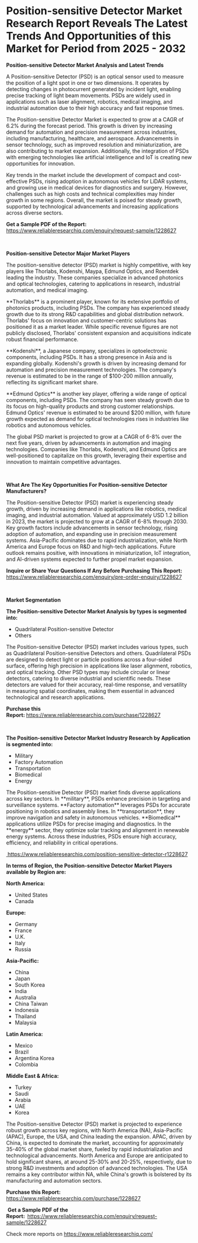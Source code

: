 <p><h1>Position-sensitive Detector Market Research Report Reveals The Latest Trends And Opportunities of this Market for Period from 2025 - 2032</h1></p><p><strong>Position-sensitive Detector Market Analysis and Latest Trends</strong></p>
<p><p>A Position-sensitive Detector (PSD) is an optical sensor used to measure the position of a light spot in one or two dimensions. It operates by detecting changes in photocurrent generated by incident light, enabling precise tracking of light beam movements. PSDs are widely used in applications such as laser alignment, robotics, medical imaging, and industrial automation due to their high accuracy and fast response times.</p><p>The Position-sensitive Detector Market is expected to grow at a CAGR of 6.2% during the forecast period. This growth is driven by increasing demand for automation and precision measurement across industries, including manufacturing, healthcare, and aerospace. Advancements in sensor technology, such as improved resolution and miniaturization, are also contributing to market expansion. Additionally, the integration of PSDs with emerging technologies like artificial intelligence and IoT is creating new opportunities for innovation.</p><p>Key trends in the market include the development of compact and cost-effective PSDs, rising adoption in autonomous vehicles for LiDAR systems, and growing use in medical devices for diagnostics and surgery. However, challenges such as high costs and technical complexities may hinder growth in some regions. Overall, the market is poised for steady growth, supported by technological advancements and increasing applications across diverse sectors.</p></p>
<p><strong>Get a Sample PDF of the Report:&nbsp;</strong> <a href="https://www.reliableresearchiq.com/enquiry/request-sample/1228627?utm_campaign=1906&utm_medium=2&utm_source=Github&utm_content=ia&utm_term=23012025&utm_id=position-sensitive-detector">https://www.reliableresearchiq.com/enquiry/request-sample/1228627</a></p>
<p>&nbsp;</p>
<p><strong>Position-sensitive Detector Major Market Players</strong></p>
<p><p>The position-sensitive detector (PSD) market is highly competitive, with key players like Thorlabs, Kodenshi, Maypa, Edmund Optics, and Roentdek leading the industry. These companies specialize in advanced photonics and optical technologies, catering to applications in research, industrial automation, and medical imaging.</p><p>**Thorlabs** is a prominent player, known for its extensive portfolio of photonics products, including PSDs. The company has experienced steady growth due to its strong R&D capabilities and global distribution network. Thorlabs' focus on innovation and customer-centric solutions has positioned it as a market leader. While specific revenue figures are not publicly disclosed, Thorlabs' consistent expansion and acquisitions indicate robust financial performance.</p><p>**Kodenshi**, a Japanese company, specializes in optoelectronic components, including PSDs. It has a strong presence in Asia and is expanding globally. Kodenshi's growth is driven by increasing demand for automation and precision measurement technologies. The company's revenue is estimated to be in the range of $100-200 million annually, reflecting its significant market share.</p><p>**Edmund Optics** is another key player, offering a wide range of optical components, including PSDs. The company has seen steady growth due to its focus on high-quality products and strong customer relationships. Edmund Optics' revenue is estimated to be around $200 million, with future growth expected as demand for optical technologies rises in industries like robotics and autonomous vehicles.</p><p>The global PSD market is projected to grow at a CAGR of 6-8% over the next five years, driven by advancements in automation and imaging technologies. Companies like Thorlabs, Kodenshi, and Edmund Optics are well-positioned to capitalize on this growth, leveraging their expertise and innovation to maintain competitive advantages.</p></p>
<p>&nbsp;</p>
<p><strong>What Are The Key Opportunities For Position-sensitive Detector Manufacturers?</strong></p>
<p><p>The Position-sensitive Detector (PSD) market is experiencing steady growth, driven by increasing demand in applications like robotics, medical imaging, and industrial automation. Valued at approximately USD 1.2 billion in 2023, the market is projected to grow at a CAGR of 6-8% through 2030. Key growth factors include advancements in sensor technology, rising adoption of automation, and expanding use in precision measurement systems. Asia-Pacific dominates due to rapid industrialization, while North America and Europe focus on R&D and high-tech applications. Future outlook remains positive, with innovations in miniaturization, IoT integration, and AI-driven systems expected to further propel market expansion.</p></p>
<p><strong>Inquire or Share Your Questions If Any Before Purchasing This Report:</strong> <a href="https://www.reliableresearchiq.com/enquiry/pre-order-enquiry/1228627?utm_campaign=1906&utm_medium=2&utm_source=Github&utm_content=ia&utm_term=23012025&utm_id=position-sensitive-detector">https://www.reliableresearchiq.com/enquiry/pre-order-enquiry/1228627</a></p>
<p>&nbsp;</p>
<p><strong>Market Segmentation</strong></p>
<p><strong>The Position-sensitive Detector Market Analysis by types is segmented into:</strong></p>
<p><ul><li>Quadrilateral Position-sensitive Detector</li><li>Others</li></ul></p>
<p><p>The Position-sensitive Detector (PSD) market includes various types, such as Quadrilateral Position-sensitive Detectors and others. Quadrilateral PSDs are designed to detect light or particle positions across a four-sided surface, offering high precision in applications like laser alignment, robotics, and optical tracking. Other PSD types may include circular or linear detectors, catering to diverse industrial and scientific needs. These detectors are valued for their accuracy, real-time response, and versatility in measuring spatial coordinates, making them essential in advanced technological and research applications.</p></p>
<p><strong>Purchase this Report:&nbsp;</strong><a href="https://www.reliableresearchiq.com/purchase/1228627?utm_campaign=1906&utm_medium=2&utm_source=Github&utm_content=ia&utm_term=23012025&utm_id=position-sensitive-detector">https://www.reliableresearchiq.com/purchase/1228627</a></p>
<p>&nbsp;</p>
<p><strong>The Position-sensitive Detector Market Industry Research by Application is segmented into:</strong></p>
<p><ul><li>Military</li><li>Factory Automation</li><li>Transportation</li><li>Biomedical</li><li>Energy</li></ul></p>
<p><p>The Position-sensitive Detector (PSD) market finds diverse applications across key sectors. In **military**, PSDs enhance precision in targeting and surveillance systems. **Factory automation** leverages PSDs for accurate positioning in robotics and assembly lines. In **transportation**, they improve navigation and safety in autonomous vehicles. **Biomedical** applications utilize PSDs for precise imaging and diagnostics. In the **energy** sector, they optimize solar tracking and alignment in renewable energy systems. Across these industries, PSDs ensure high accuracy, efficiency, and reliability in critical operations.</p></p>
<p><a href="https://www.reliableresearchiq.com/position-sensitive-detector-r1228627?utm_campaign=1906&utm_medium=2&utm_source=Github&utm_content=ia&utm_term=23012025&utm_id=position-sensitive-detector">&nbsp;https://www.reliableresearchiq.com/position-sensitive-detector-r1228627</a></p>
<p><strong>In terms of Region, the Position-sensitive Detector Market Players available by Region are:</strong></p>
<p>
    <p> <strong> North America: </strong>
        <ul>
            <li>United States</li>
            <li>Canada</li>
        </ul>
        </p> 
    <p> <strong> Europe: </strong>
        <ul>
            <li>Germany</li>
            <li>France</li>
            <li>U.K.</li>
            <li>Italy</li>
            <li>Russia</li>
        </ul>
        </p> 
    <p> <strong> Asia-Pacific: </strong>
        <ul>
            <li>China</li>
            <li>Japan</li>
            <li>South Korea</li>
            <li>India</li>
            <li>Australia</li>
            <li>China Taiwan</li>
            <li>Indonesia</li>
            <li>Thailand</li>
            <li>Malaysia</li>
        </ul>
        </p> 
    <p> <strong> Latin America: </strong>
        <ul>
            <li>Mexico</li>
            <li>Brazil</li>
            <li>Argentina Korea</li>
            <li>Colombia</li>
        </ul>
        </p> 
    <p> <strong> Middle East & Africa: </strong>
        <ul>
            <li>Turkey</li>
            <li>Saudi</li>
            <li>Arabia</li>
            <li>UAE</li>
            <li>Korea</li>
        </ul>
    </p>
    </p>
<p><p>The Position-sensitive Detector (PSD) market is projected to experience robust growth across key regions, with North America (NA), Asia-Pacific (APAC), Europe, the USA, and China leading the expansion. APAC, driven by China, is expected to dominate the market, accounting for approximately 35-40% of the global market share, fueled by rapid industrialization and technological advancements. North America and Europe are anticipated to hold significant shares, at around 25-30% and 20-25%, respectively, due to strong R&D investments and adoption of advanced technologies. The USA remains a key contributor within NA, while China's growth is bolstered by its manufacturing and automation sectors.</p></p>
<p><strong>Purchase this Report: </strong><a href="https://www.reliableresearchiq.com/purchase/1228627?utm_campaign=1906&utm_medium=2&utm_source=Github&utm_content=ia&utm_term=23012025&utm_id=position-sensitive-detector">https://www.reliableresearchiq.com/purchase/1228627</a></p>
<p>&nbsp;<strong>Get a Sample PDF of the Report:&nbsp;&nbsp;</strong><a href="https://www.reliableresearchiq.com/enquiry/request-sample/1228627?utm_campaign=1906&utm_medium=2&utm_source=Github&utm_content=ia&utm_term=23012025&utm_id=position-sensitive-detector">https://www.reliableresearchiq.com/enquiry/request-sample/1228627</a></p>
<p><strong></strong></p>
<p>Check more reports on <a href="https://www.reliableresearchiq.com/?utm_campaign=1906&utm_medium=2&utm_source=Github&utm_content=ia&utm_term=23012025&utm_id=position-sensitive-detector">https://www.reliableresearchiq.com/</a></p>